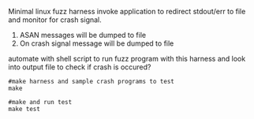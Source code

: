 
Minimal linux fuzz harness invoke application to redirect stdout/err to file and monitor for crash signal. 

1. ASAN messages will be dumped to file
2. On crash signal message will be dumped to file 

automate with shell script to run fuzz program with this harness and look into output file to check if crash is occured?

```
#make harness and sample crash programs to test
make

#make and run test
make test
```
